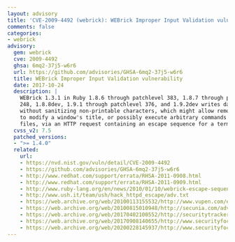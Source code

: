 ```yaml
---
layout: advisory
title: 'CVE-2009-4492 (webrick): WEBrick Improper Input Validation vulnerability'
comments: false
categories:
- webrick
advisory:
  gem: webrick
  cve: 2009-4492
  ghsa: 6mq2-37j5-w6r6
  url: https://github.com/advisories/GHSA-6mq2-37j5-w6r6
  title: WEBrick Improper Input Validation vulnerability
  date: 2017-10-24
  description: |
    WEBrick 1.3.1 in Ruby 1.8.6 through patchlevel 383, 1.8.7 through patchlevel
    248, 1.8.8dev, 1.9.1 through patchlevel 376, and 1.9.2dev writes data to a log file
    without sanitizing non-printable characters, which might allow remote attackers
    to modify a window's title, or possibly execute arbitrary commands or overwrite
    files, via an HTTP request containing an escape sequence for a terminal emulator.
  cvss_v2: 7.5
  patched_versions:
  - ">= 1.4.0"
  related:
    url:
    - https://nvd.nist.gov/vuln/detail/CVE-2009-4492
    - https://github.com/advisories/GHSA-6mq2-37j5-w6r6
    - http://www.redhat.com/support/errata/RHSA-2011-0908.html
    - http://www.redhat.com/support/errata/RHSA-2011-0909.html
    - http://www.ruby-lang.org/en/news/2010/01/10/webrick-escape-sequence-injection
    - http://www.ush.it/team/ush/hack_httpd_escape/adv.txt
    - https://web.archive.org/web/20100113155532/http://www.vupen.com/english/advisories/2010/0089
    - https://web.archive.org/web/20100815010948/http://secunia.com/advisories/37949
    - https://web.archive.org/web/20170402100552/http://securitytracker.com/id?1023429
    - https://web.archive.org/web/20170908140655/http://www.securityfocus.com/archive/1/508830/100/0/threaded
    - https://web.archive.org/web/20200228145937/http://www.securityfocus.com/bid/37710
---
```

